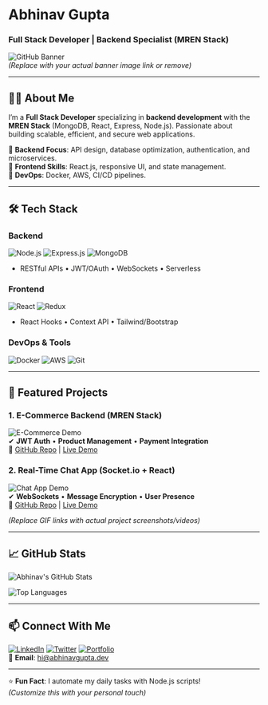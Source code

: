 # **Abhinav Gupta**  
### Full Stack Developer | Backend Specialist (MREN Stack)  
![GitHub Banner](https://github.com/abhinavgupta/abhinavgupta/blob/main/assets/banner.gif)  
*(Replace with your actual banner image link or remove)*  

---

## 👨‍💻 **About Me**  
I’m a **Full Stack Developer** specializing in **backend development** with the **MREN Stack** (MongoDB, React, Express, Node.js). Passionate about building scalable, efficient, and secure web applications.  

🔹 **Backend Focus**: API design, database optimization, authentication, and microservices.  
🔹 **Frontend Skills**: React.js, responsive UI, and state management.  
🔹 **DevOps**: Docker, AWS, CI/CD pipelines.  

---

## 🛠 **Tech Stack**  

### **Backend**  
![Node.js](https://img.shields.io/badge/Node.js-339933?style=for-the-badge&logo=nodedotjs&logoColor=white)
![Express.js](https://img.shields.io/badge/Express.js-000000?style=for-the-badge&logo=express&logoColor=white)
![MongoDB](https://img.shields.io/badge/MongoDB-47A248?style=for-the-badge&logo=mongodb&logoColor=white)  
- RESTful APIs • JWT/OAuth • WebSockets • Serverless  

### **Frontend**  
![React](https://img.shields.io/badge/React-61DAFB?style=for-the-badge&logo=react&logoColor=black)
![Redux](https://img.shields.io/badge/Redux-764ABC?style=for-the-badge&logo=redux&logoColor=white)  
- React Hooks • Context API • Tailwind/Bootstrap  

### **DevOps & Tools**  
![Docker](https://img.shields.io/badge/Docker-2496ED?style=for-the-badge&logo=docker&logoColor=white)
![AWS](https://img.shields.io/badge/AWS-232F3E?style=for-the-badge&logo=amazonaws&logoColor=white)
![Git](https://img.shields.io/badge/Git-F05032?style=for-the-badge&logo=git&logoColor=white)  

---

## 🚀 **Featured Projects**  

### **1. E-Commerce Backend (MREN Stack)**  
![E-Commerce Demo](https://github.com/abhinavgupta/abhinavgupta/blob/main/assets/ecommerce-demo.gif)  
✔ **JWT Auth** • **Product Management** • **Payment Integration**  
🔗 [GitHub Repo](#) | [Live Demo](#)  

### **2. Real-Time Chat App (Socket.io + React)**  
![Chat App Demo](https://github.com/abhinavgupta/abhinavgupta/blob/main/assets/chat-demo.gif)  
✔ **WebSockets** • **Message Encryption** • **User Presence**  
🔗 [GitHub Repo](#) | [Live Demo](#)  

*(Replace GIF links with actual project screenshots/videos)*  

---

## 📈 **GitHub Stats**  

![Abhinav's GitHub Stats](https://github-readme-stats.vercel.app/api?username=abhinavgupta&show_icons=true&theme=radical)  

![Top Languages](https://github-readme-stats.vercel.app/api/top-langs/?username=abhinavgupta&layout=compact&theme=radical)  

---

## 📫 **Connect With Me**  
[![LinkedIn](https://img.shields.io/badge/LinkedIn-0A66C2?style=for-the-badge&logo=linkedin&logoColor=white)](https://linkedin.com/in/abhinavgupta)
[![Twitter](https://img.shields.io/badge/Twitter-1DA1F2?style=for-the-badge&logo=twitter&logoColor=white)](https://twitter.com/abhinavdev)
[![Portfolio](https://img.shields.io/badge/Portfolio-4285F4?style=for-the-badge&logo=google-chrome&logoColor=white)](https://abhinavgupta.dev)  
📧 **Email**: hi@abhinavgupta.dev  

---

⭐️ **Fun Fact**: I automate my daily tasks with Node.js scripts!  
*(Customize this with your personal touch)*  
